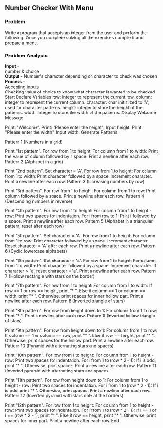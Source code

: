 <h2>Number Checker With Menu</h2>
<h3>Problem</h3>
Write a program that accepts an integer from the user and perform the following. Once you complete solving all the exercises compile it and prepare a menu.

<h3>Problem Analysis</h3>
<strong>Input</strong> - <br>
number & choice <br>
<strong>Output</strong> - Number's character depending on character to check was chosen<br>
<strong>Process</strong> - <br>
Accepting inputs <br>
Checking value of choice to know what character is wanted to be checked <br>
Start
Declare Variables
row: integer to represent the current row.
column: integer to represent the current column.
character: char initialized to 'A', used for character patterns.
height: integer to store the height of the patterns.
width: integer to store the width of the patterns.
Display Welcome Message

Print: "Welcome".
Print: "Please enter the height".
Input height.
Print: "Please enter the width".
Input width.
Generate Patterns

Pattern 1 (Numbers in a grid)

Print "1st pattern".
For row from 1 to height:
For column from 1 to width:
Print the value of column followed by a space.
Print a newline after each row.
Pattern 2 (Alphabet in a grid)

Print "2nd pattern".
Set character = 'A'.
For row from 1 to height:
For column from 1 to width:
Print character followed by a space.
Increment character.
Print a newline after each row.
Pattern 3 (Increasing numbers by row)

Print "3rd pattern".
For row from 1 to height:
For column from 1 to row:
Print column followed by a space.
Print a newline after each row.
Pattern 4 (Descending numbers in reverse)

Print "4th pattern".
For row from 1 to height:
For column from 1 to height - row:
Print two spaces for indentation.
For i from row to 1:
Print i followed by a space.
Print a newline after each row.
Pattern 5 (Alphabet in a triangular pattern, reset after each row)

Print "5th pattern".
Set character = 'A'.
For row from 1 to height:
For column from 1 to row:
Print character followed by a space.
Increment character.
Reset character = 'A' after each row.
Print a newline after each row.
Pattern 6 (Cyclic lowercase alphabets)

Print "6th pattern".
Set character = 'a'.
For row from 1 to height:
For column from 1 to width:
Print character followed by a space.
Increment character.
If character > 'e', reset character = 'a'.
Print a newline after each row.
Pattern 7 (Hollow rectangle with stars on the border)

Print "7th pattern".
For row from 1 to height:
For column from 1 to width:
If row == 1 or row == height, print "* ".
Else if column == 1 or column == width, print "* ".
Otherwise, print spaces for inner hollow part.
Print a newline after each row.
Pattern 8 (Inverted triangle of stars)

Print "8th pattern".
For row from height down to 1:
For column from 1 to row:
Print "* ".
Print a newline after each row.
Pattern 9 (Inverted hollow triangle of stars)

Print "9th pattern".
For row from height down to 1:
For column from 1 to row:
If column == 1 or column == row, print "* ".
Else if row == height, print "* ".
Otherwise, print spaces for the hollow part.
Print a newline after each row.
Pattern 10 (Pyramid with alternating stars and spaces)

Print "10th pattern".
For row from 1 to height:
For column from 1 to height - row:
Print two spaces for indentation.
For i from 1 to (row * 2 - 1):
If i is odd, print "* ".
Otherwise, print spaces.
Print a newline after each row.
Pattern 11 (Inverted pyramid with alternating stars and spaces)

Print "11th pattern".
For row from height down to 1:
For column from 1 to height - row:
Print two spaces for indentation.
For i from 1 to (row * 2 - 1):
If i is odd, print "* ".
Otherwise, print spaces.
Print a newline after each row.
Pattern 12 (Inverted pyramid with stars only at the borders)

Print "12th pattern".
For row from 1 to height:
For column from 1 to height - row:
Print two spaces for indentation.
For i from 1 to (row * 2 - 1):
If i == 1 or i == (row * 2 - 1), print "* ".
Else if row == height, print "* ".
Otherwise, print spaces for inner part.
Print a newline after each row.
End
